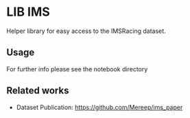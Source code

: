 # LIB IMS
Helper library for easy access to the IMSRacing dataset.

## Usage
For further info please see the notebook directory

## Related works
- Dataset Publication: https://github.com/Mereep/ims_paper
